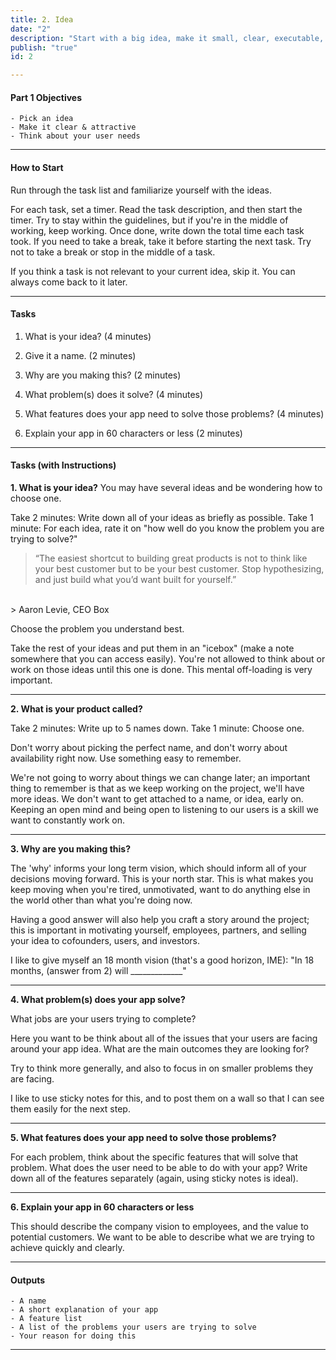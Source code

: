 ```yaml
---
title: 2. Idea
date: "2"
description: "Start with a big idea, make it small, clear, executable, testable"
publish: "true"
id: 2

---
```


#### Part 1 Objectives

    - Pick an idea
    - Make it clear & attractive
    - Think about your user needs

---

#### How to Start

Run through the task list and familiarize yourself with the ideas. 

For each task, set a timer. 
Read the task description, and then start the timer. 
Try to stay within the guidelines, but if you're in the middle of working, keep working. 
Once done, write down the total time each task took. 
If you need to take a break, take it before starting the next task. Try not to take a break or stop in the middle of a task. 

If you think a task is not relevant to your current idea, skip it. You can always come back to it later. 

---

#### Tasks

1. What is your idea?  (4 minutes)

2. Give it a name. (2 minutes)

3. Why are you making this? (2 minutes)

4. What problem(s) does it solve? (4 minutes)

5. What features does your app need to solve those problems? (4 minutes)

6. Explain your app in 60 characters or less (2 minutes)

---

#### Tasks (with Instructions)


**1. What is your idea?**
You may have several ideas and be wondering how to choose one. 

Take 2 minutes: Write down all of your ideas as briefly as possible. 
Take 1 minute: For each idea, rate it on "how well do you know the problem you are trying to solve?"

> “The easiest shortcut to building great products is not to think like your best customer but to be your best customer. 
> Stop hypothesizing, and just build what you’d want built for yourself.”
</br>
> Aaron Levie, CEO Box

Choose the problem you understand best. 

Take the rest of your ideas and put them in an "icebox" (make a note somewhere that you can access easily). You're not allowed to think about or work on those ideas until this one is done. This mental off-loading is very important. 

---

**2. What is your product called?**

Take 2 minutes: Write up to 5 names down.
Take 1 minute: Choose one.

Don't worry about picking the perfect name, and don't worry about availability right now. Use something easy to remember.

We're not going to worry about things we can change later; an important thing to remember is that as we keep working on the project, we'll have more ideas. We don't want to get attached to a name, or idea, early on. Keeping an open mind and being open to listening to our users is a skill we want to constantly work on.

---

**3. Why are you making this?**

The 'why' informs your long term vision, which should inform all of your decisions moving forward. This is your north star. This is what makes you keep moving when you're tired, unmotivated, want to do anything else in the world other than what you're doing now.

Having a good answer will also help you craft a story around the project; this is important in motivating yourself, employees, partners, and selling your idea to cofounders, users, and investors.

I like to give myself an 18 month vision (that's a good horizon, IME):
"In 18 months, (answer from 2) will  _____________"

---

**4. What problem(s) does your app solve?**

What jobs are your users trying to complete?

Here you want to be think about all of the issues that your users are facing around your app idea. What are the main outcomes they are looking for? 

Try to think more generally, and also to focus in on smaller problems they are facing.

I like to use sticky notes for this, and to post them on a wall so that I can see them easily for the next step.  

---
**5. What features does your app need to solve those problems?**

For each problem, think about the specific features that will solve that problem. What does the user need to be able to do with your app? 
Write down all of the features separately (again, using sticky notes is ideal). 


---

**6. Explain your app in 60 characters or less**

This should describe the company vision to employees, and the value to potential customers. We want to be able to describe what we are trying to achieve quickly and clearly. 


---

#### Outputs
    - A name
	- A short explanation of your app
    - A feature list
    - A list of the problems your users are trying to solve
	- Your reason for doing this
    
---
